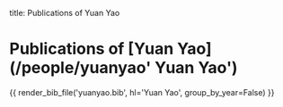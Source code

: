 title: Publications of Yuan Yao


# Publications of [Yuan Yao](/people/yuanyao' Yuan Yao')

{{ render_bib_file('yuanyao.bib', hl='Yuan Yao', group_by_year=False)  }}
